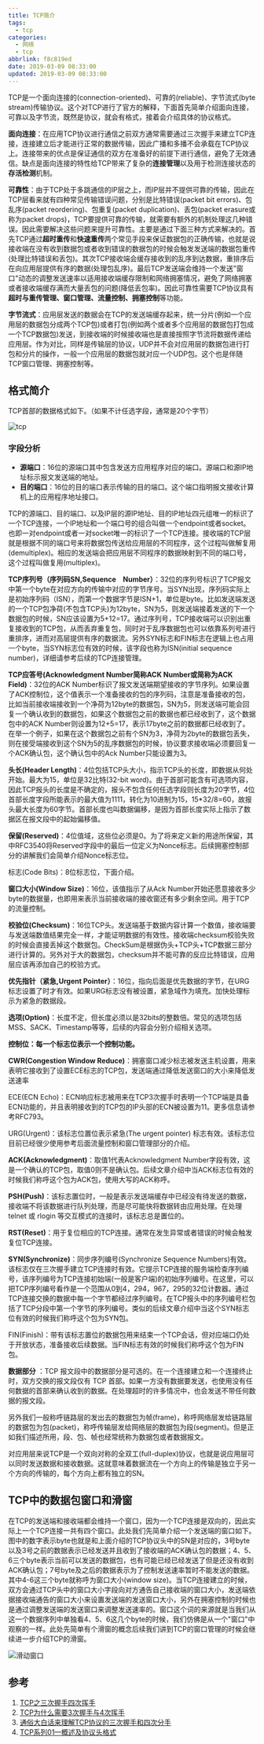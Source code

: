 ```yaml
---
title: TCP简介
tags:
  - tcp
categories:
  - 网络
  - tcp
abbrlink: f8c819ed
date: 2019-03-09 08:33:00
updated: 2019-03-09 08:33:00
---
```


TCP是一个面向连接的(connection-oriented)、可靠的(reliable)、字节流式(byte stream)传输协议。这个对TCP进行了官方的解释，下面首先简单介绍面向连接，可靠以及字节流，既然是协议，就会有格式，接着会介绍具体的协议格式。

**面向连接**：在应用TCP协议进行通信之前双方通常需要通过三次握手来建立TCP连接，连接建立后才能进行正常的数据传输，因此广播和多播不会承载在TCP协议上。连接带来的优点是保证通信的双方在准备好的前提下进行通信，避免了无效通信。缺点是面向连接的特性给TCP带来了复杂的**连接管理**以及用于检测连接状态的**存活检测**机制。

**可靠性**：由于TCP处于多跳通信的IP层之上，而IP层并不提供可靠的传输，因此在TCP层看来就有四种常见传输错误问题，分别是比特错误(packet bit errors)、包乱序(packet reordering)、包重复(packet duplication)、丢包(packet erasure或称为packet drops)，TCP要提供可靠的传输，就需要有额外的机制处理这几种错误。因此需要解决这些问题来提升可靠性。主要是通过下面三种方式来解决的。首先TCP通过**超时重传**和**快速重传**两个常见手段来保证数据包的正确传输，也就是说接收端在没有收到数据包或者收到错误的数据包的时候会触发发送端的数据包重传(处理比特错误和丢包)。其次TCP接收端会缓存接收到的乱序到达数据，重排序后在向应用层提供有序的数据(处理包乱序)。最后TCP发送端会维持一个发送"窗口"动态的调整发送速率以适用接收端缓存限制和网络拥塞情况，避免了网络拥塞或者接收端缓存满而大量丢包的问题(降低丢包率)。因此可靠性需要TCP协议具有**超时与重传管理、窗口管理、流量控制、拥塞控制**等功能。

**字节流式**：应用层发送的数据会在TCP的发送端缓存起来，统一分片(例如一个应用层的数据包分成两个TCP包)或者打包(例如两个或者多个应用层的数据包打包成一个TCP数据包)发送，到接收端的时候接收端也是直接按照字节流将数据传递给应用层。作为对比，同样是传输层的协议，UDP并不会对应用层的数据包进行打包和分片的操作，一般一个应用层的数据包就对应一个UDP包。这个也是伴随TCP窗口管理、拥塞控制等。

<!-- more -->

## 格式简介

TCP首部的数据格式如下。（如果不计任选字段，通常是20个字节）

![tcp](https://cdn.jsdelivr.net/gh/fengxiu/img/pasted-177.png)

### 字段分析

- **源端口**：16位的源端口其中包含发送方应用程序对应的端口。源端口和源IP地址标示报文发送端的地址。
- **目的端口**：16位的目的端口表示传输的目的端口。这个端口指明报文接收计算机上的应用程序地址接口。

TCP的源端口、目的端口、以及IP层的源IP地址、目的IP地址四元组唯一的标识了一个TCP连接，一个IP地址和一个端口号的组合叫做一个endpoint或者socket。也即一对endpoint或者一对socket唯一的标识了一个TCP连接。接收端的TCP层就是根据不同的端口号来将数据包传送给应用层的不同程序，这个过程叫做解复用(demultiplex)。相应的发送端会把应用层不同程序的数据映射到不同的端口号，这个过程叫做复用(multiplex)。

**TCP序列号（序列码SN,Sequence　Number）**：32位的序列号标识了TCP报文中第一个byte在对应方向的传输中对应的字节序号。当SYN出现，序列码实际上是初始序列码（ISN），而第一个数据字节是ISN+1，单位是byte。比如发送端发送的一个TCP包净荷(不包含TCP头)为12byte，SN为5，则发送端接着发送的下一个数据包的时候，SN应该设置为5+12=17。通过序列号，TCP接收端可以识别出重复接收到的TCP包，从而丢弃重复包，同时对于乱序数据包也可以依靠系列号进行重排序，进而对高层提供有序的数据流。另外SYN标志和FIN标志在逻辑上也占用一个byte，当SYN标志位有效的时候，该字段也称为ISN(initial sequence number)，详细请参考后续的TCP连接管理。

**TCP应答号(Acknowledgment   Number简称ACK Number或简称为ACK Field)**：32位的ACK Number标识了报文发送端期望接收的字节序列。如果设置了ACK控制位，这个值表示一个准备接收的包的序列码，注意是准备接收的包，比如当前接收端接收到一个净荷为12byte的数据包，SN为5，则发送端可能会回复一个确认收到的数据包，如果这个数据包之前的数据也都已经收到了，这个数据包中的ACK Number则设置为12+5=17，表示17byte之前的数据都已经收到了。在举一个例子，如果在这个数据包之前有个SN为3，净荷为2byte的数据包丢失，则在接受端接收到这个SN为5的乱序数据包的时候，协议要求接收端必须要回复一个ACK确认包，这个确认包中的Ack Number只能设置为3。

**头长(Header Length)**：4位包括TCP头大小，指示TCP头的长度，即数据从何处开始。最大为15，单位是32比特(32-bit word)。由于首部可能含有可选项内容，因此TCP报头的长度是不确定的，报头不包含任何任选字段则长度为20字节，4位首部长度字段所能表示的最大值为1111，转化为10进制为15，15*32/8=60，故报头最大长度为60字节。首部长度也叫数据偏移，是因为首部长度实际上指示了数据区在报文段中的起始偏移值。

**保留(Reserved)**：4位值域，这些位必须是0。为了将来定义新的用途所保留，其中RFC3540将Reserved字段中的最后一位定义为Nonce标志。后续拥塞控制部分的讲解我们会简单介绍Nonce标志位。

标志(Code Bits)：8位标志位，下面介绍。

**窗口大小(Window Size)**：16位，该值指示了从Ack Number开始还愿意接收多少byte的数据量，也即用来表示当前接收端的接收窗还有多少剩余空间。用于TCP的流量控制。

**校验位(Checksum)**：16位TCP头。发送端基于数据内容计算一个数值，接收端要与发送端数值结果完全一样，才能证明数据的有效性。接收端checksum校验失败的时候会直接丢掉这个数据包。CheckSum是根据伪头+TCP头+TCP数据三部分进行计算的。另外对于大的数据包，checksum并不能可靠的反应比特错误，应用层应该再添加自己的校验方式。

**优先指针（紧急,Urgent  Pointer）**：16位，指向后面是优先数据的字节，在URG标志设置了时才有效。如果URG标志没有被设置，紧急域作为填充。加快处理标示为紧急的数据段。

**选项(Option)**：长度不定，但长度必须以是32bits的整数倍。常见的选项包括MSS、SACK、Timestamp等等，后续的内容会分别介绍相关选项。

**控制位：每一个标志位表示一个控制功能。**

**CWR(Congestion Window Reduce)**：拥塞窗口减少标志被发送主机设置，用来表明它接收到了设置ECE标志的TCP包，发送端通过降低发送窗口的大小来降低发送速率

ECE(ECN Echo)：ECN响应标志被用来在TCP3次握手时表明一个TCP端是具备ECN功能的，并且表明接收到的TCP包的IP头部的ECN被设置为11。更多信息请参考RFC793。

URG(Urgent)：该标志位置位表示紧急(The urgent pointer) 标志有效。该标志位目前已经很少使用参考后面流量控制和窗口管理部分的介绍。

**ACK(Acknowledgment)**：取值1代表Acknowledgment Number字段有效，这是一个确认的TCP包，取值0则不是确认包。后续文章介绍中当ACK标志位有效的时候我们称呼这个包为ACK包，使用大写的ACK称呼。

**PSH(Push)**：该标志置位时，一般是表示发送端缓存中已经没有待发送的数据，接收端不将该数据进行队列处理，而是尽可能快将数据转由应用处理。在处理 telnet 或 rlogin 等交互模式的连接时，该标志总是置位的。

**RST(Reset)**：用于复位相应的TCP连接。通常在发生异常或者错误的时候会触发复位TCP连接。

**SYN(Synchronize)**：同步序列编号(Synchronize Sequence Numbers)有效。该标志仅在三次握手建立TCP连接时有效。它提示TCP连接的服务端检查序列编号，该序列编号为TCP连接初始端(一般是客户端)的初始序列编号。在这里，可以把TCP序列编号看作是一个范围从0到4，294，967，295的32位计数器。通过TCP连接交换的数据中每一个字节都经过序列编号。在TCP报头中的序列编号栏包括了TCP分段中第一个字节的序列编号。类似的后续文章介绍中当这个SYN标志位有效的时候我们称呼这个包为SYN包。

FIN(Finish)：带有该标志置位的数据包用来结束一个TCP会话，但对应端口仍处于开放状态，准备接收后续数据。当FIN标志有效的时候我们称呼这个包为FIN包。

 **数据部分** ：TCP 报文段中的数据部分是可选的。在一个连接建立和一个连接终止时，双方交换的报文段仅有 TCP 首部。如果一方没有数据要发送，也使用没有任何数据的首部来确认收到的数据。在处理超时的许多情况中，也会发送不带任何数据的报文段。

另外我们一般称呼链路层的发出去的数据包为帧(frame)，称呼网络层发给链路层的数据包为包(packet)，称呼传输层发给网络层的数据包为段(segment)。但是正如我们描述所用，段、包、帧也经常统称为数据包或者数据报文。

对应用层来说TCP是一个双向对称的全双工(full-duplex)协议，也就是说应用层可以同时发送数据和接收数据。这就意味着数据流在一个方向上的传输是独立于另一个方向的传输的，每个方向上都有独立的SN。

## TCP中的数据包窗口和滑窗

在TCP的发送端和接收端都会维持一个窗口，因为一个TCP连接是双向的，因此实际上一个TCP连接一共有四个窗口。此处我们先简单介绍一个发送端的窗口如下。图中的数字表示byte也就是和上面介绍的TCP协议头中的SN是对应的，3号byte以及3号之前的数据表示已经发送并且收到了接收端的ACK确认包的数据；4、5、6三个byte表示当前可以发送的数据包，也有可能已经已经发送了但是还没有收到ACK确认包；7号byte及之后的数据表示为了控制发送速率暂时不能发送的数据。其中4-6这三个byte就称呼为窗口大小(window size)。当TCP连接建立的时候，双方会通过TCP头中的窗口大小字段向对方通告自己接收端的窗口大小，发送端依据接收端通告的窗口大小来设置发送端的发送窗口大小，另外在拥塞控制的时候也是通过调整发送端的发送窗口来调整发送速率的。窗口这个词的来源就是当我们从这一个数据序列中单独看4、5、6这几个byte的时候，我们仿佛是从一个"窗口"中观察的一样。此处先简单有个滑窗的概念后续我们讲到TCP的窗口管理的时候会继续进一步介绍TCP的滑窗。

![滑动窗口](https://cdn.jsdelivr.net/gh/fengxiu/img/20220415170059.png)

## 参考

1. [TCP之三次握手四次挥手](https://mp.weixin.qq.com/s?__biz=MzAxODcyNjEzNQ==&mid=2247485620&idx=2&sn=f0f3eafcfff2cdaa210c2f63d968c0fa&chksm=9bd0a52caca72c3aabdc1cd0c9ee47ba5b342808b19f7994b5ff5b68fe9903e712a52c99ab8d&scene=21#wechat_redirect)
2. [TCP为什么需要3次握手与4次挥手](https://blog.csdn.net/xifeijian/article/details/12777187)
3. [通俗大白话来理解TCP协议的三次握手和四次分手](https://github.com/jawil/blog/issues/14)
4. [TCP系列01—概述及协议头格式](https://www.cnblogs.com/lshs/p/6038458.html)